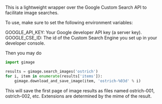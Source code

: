 This is a lightweight wrapper over the Google Custom Search API to facilitate
image searches.

To use, make sure to set the following environment variables:

GOOGLE_API_KEY: Your Google developer API key (a server key).
GOOGLE_CSE_ID:  The id of the Custom Search Engine you set up in your developer
                console.

Then you may do

```python
import gimage

results = gimage.search_images('ostrich')
for i, item in enumerate(results['items']):
    gimage.download_and_save_image(item, 'ostrich-%03d' % i)
```

This will save the first page of image results as files named ostrich-001,
ostrich-002, etc. Extensions are determined by the mime of the result.
